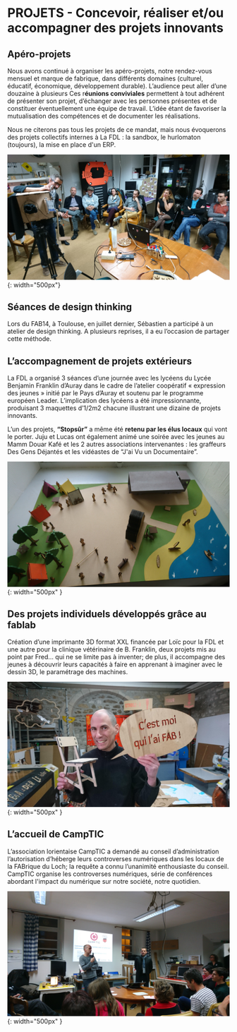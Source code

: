 # PROJETS - Concevoir, réaliser et/ou accompagner des projets innovants

## Apéro-projets
Nous avons continué à organiser les apéro-projets, notre rendez-vous mensuel et marque de fabrique, dans différents domaines (culturel, éducatif, économique, développement durable). L’audience peut aller d’une douzaine à plusieurs
Ces r**éunions conviviales** permettent à tout adhérent de présenter son projet, d’échanger avec les personnes présentes et de constituer éventuellement une équipe de travail. L’idée étant de favoriser la mutualisation des compétences et de documenter les réalisations.

Nous ne citerons pas tous les projets de ce mandat, mais nous évoquerons des projets collectifs internes à La FDL : la sandbox, le hurlomaton (toujours), la mise en place d'un ERP.

![AperoProjets](../images/AperProj.JPG){: width="500px"}

## Séances de design thinking
Lors du FAB14, à Toulouse, en juillet dernier, Sébastien a participé à un atelier de design thinking.
A plusieurs reprises, il a eu l’occasion de partager cette méthode.


## L’accompagnement de projets extérieurs
La FDL a organisé 3 séances d’une journée avec les lycéens du Lycée Benjamin Franklin d’Auray dans le cadre de l’atelier coopératif « expression des jeunes » initié par le Pays d’Auray et soutenu par le programme européen Leader. L’implication des lycéens a été impressionnante, produisant 3 maquettes d’1/2m2 chacune illustrant une dizaine de projets innovants.  

L’un des projets, **“Stopsûr”** a même été **retenu par les élus locaux** qui vont le porter. Juju et Lucas ont également animé une soirée avec les jeunes au Mamm Douar Kafé et les 2 autres associations intervenantes : les graffeurs Des Gens Déjantés et les vidéastes de “J'ai Vu un Documentaire”.

![Franklin](../images/maqJeuneLead.JPG){: width="500px" }

## Des projets individuels développés grâce au fablab
Création d’une imprimante 3D format XXL financée par Loïc pour la FDL et une autre pour la clinique vétérinaire de B. Franklin, deux projets mis au point par Fred… qui ne se limite pas à inventer; de plus, il accompagne des jeunes à découvrir leurs capacités à faire en apprenant à imaginer avec le dessin 3D, le paramétrage des machines.

![cmoifab](../images/RI9.JPG){: width="500px" }

## L’accueil de CampTIC
L’association lorientaise CampTIC a demandé au conseil d’administration l’autorisation d’héberge leurs controverses numériques dans les locaux de la FABrique du Loch; la requête a connu l’unanimité enthousiaste du conseil.
CampTIC organise les controverses numériques, série de conférences abordant l'impact du numérique sur notre société, notre quotidien.

![camptic](../images/camptic.JPG){: width="500px" }

